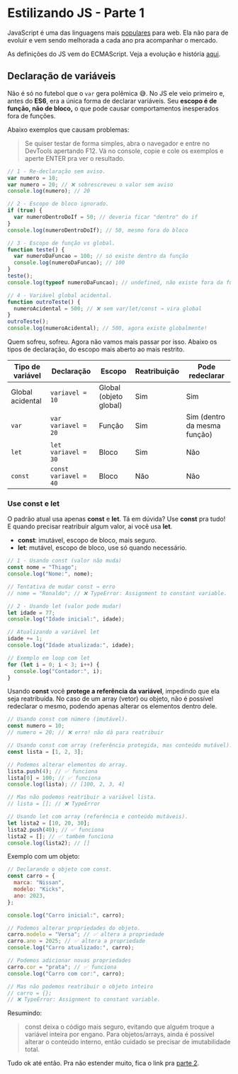 # Estilizando JS - Parte 1

JavaScript é uma das linguagens mais [populares](https://survey.stackoverflow.co/2025/technology/)
para web. Ela não para de evoluir e vem sendo melhorada a cada ano pra acompanhar o mercado.

As definições do JS vem do ECMAScript. Veja a evolução e história
[aqui](https://webreference.com/javascript/basics/versions/).

## Declaração de variáveis

Não é só no futebol que o `var` gera polêmica 😅. No JS ele veio primeiro e, antes do **ES6**, era a
única forma de declarar variáveis. Seu **escopo é de função, não de bloco,** o que pode causar
comportamentos inesperados fora de funções.

Abaixo exemplos que causam problemas:

> Se quiser testar de forma simples, abra o navegador e entre no DevTools apertando F12. Vá no
> console, copie e cole os exemplos e aperte ENTER pra ver o resultado.

```js
// 1 - Re-declaração sem aviso.
var numero = 10;
var numero = 20; // ❌ sobrescreveu o valor sem aviso
console.log(numero); // 20

// 2 - Escopo de bloco ignorado.
if (true) {
  var numeroDentroDoIf = 50; // deveria ficar "dentro" do if
}
console.log(numeroDentroDoIf); // 50, mesmo fora do bloco

// 3 - Escopo de função vs global.
function teste() {
  var numeroDaFuncao = 100; // só existe dentro da função
  console.log(numeroDaFuncao); // 100
}
teste();
console.log(typeof numeroDaFuncao); // undefined, não existe fora da função

// 4 - Variável global acidental.
function outroTeste() {
  numeroAcidental = 500; // ❌ sem var/let/const → vira global
}
outroTeste();
console.log(numeroAcidental); // 500, agora existe globalmente!
```

Quem sofreu, sofreu. Agora não vamos mais passar por isso. Abaixo os tipos de declaração, do escopo
mais aberto ao mais restrito.

| Tipo de variável | Declaração            | Escopo                 | Reatribuição | Pode redeclarar              |
| ---------------- | --------------------- | ---------------------- | ------------ | ---------------------------- |
| Global acidental | `variavel = 10`       | Global (objeto global) | Sim          | Sim                          |
| `var`            | `var variavel = 20`   | Função                 | Sim          | Sim (dentro da mesma função) |
| `let`            | `let variavel = 30`   | Bloco                  | Sim          | Não                          |
| `const`          | `const variavel = 40` | Bloco                  | Não          | Não                          |

### Use const e let

O padrão atual usa apenas **const** e **let**. Tá em dúvida? Use **const** pra tudo! E quando
precisar reatribuir algum valor, ai você usa **let**.

- **const**: imutável, escopo de bloco, mais seguro.
- **let**: mutável, escopo de bloco, use só quando necessário.

```js
// 1 - Usando const (valor não muda)
const nome = "Thiago";
console.log("Nome:", nome);

// Tentativa de mudar const → erro
// nome = "Ronaldo"; // ❌ TypeError: Assignment to constant variable.

// 2 - Usando let (valor pode mudar)
let idade = 77;
console.log("Idade inicial:", idade);

// Atualizando a variável let
idade += 1;
console.log("Idade atualizada:", idade);

// Exemplo em loop com let
for (let i = 0; i < 3; i++) {
  console.log("Contador:", i);
}
```

Usando **const** você **protege a referência da variável**, impedindo que ela seja reatribuída. No
caso de um array (vetor) ou objeto, não é possível redeclarar o mesmo, podendo apenas alterar os
elementos dentro dele.

```js
// Usando const com número (imutável).
const numero = 10;
// numero = 20; // ❌ erro! não dá para reatribuir

// Usando const com array (referência protegida, mas conteúdo mutável).
const lista = [1, 2, 3];

// Podemos alterar elementos do array.
lista.push(4); // ✅ funciona
lista[0] = 100; // ✅ funciona
console.log(lista); // [100, 2, 3, 4]

// Mas não podemos reatribuir a variável lista.
// lista = []; // ❌ TypeError

// Usando let com array (referência e conteúdo mutáveis).
let lista2 = [10, 20, 30];
lista2.push(40); // ✅ funciona
lista2 = []; // ✅ também funciona
console.log(lista2); // []
```

Exemplo com um objeto:

```js
// Declarando o objeto com const.
const carro = {
  marca: "Nissan",
  modelo: "Kicks",
  ano: 2023,
};

console.log("Carro inicial:", carro);

// Podemos alterar propriedades do objeto.
carro.modelo = "Versa"; // ✅ altera a propriedade
carro.ano = 2025; // ✅ altera a propriedade
console.log("Carro atualizado:", carro);

// Podemos adicionar novas propriedades
carro.cor = "prata"; // ✅ funciona
console.log("Carro com cor:", carro);

// Mas não podemos reatribuir o objeto inteiro
// carro = {};
// ❌ TypeError: Assignment to constant variable.
```

Resumindo:

> const deixa o código mais seguro, evitando que alguém troque a variável inteira por engano. Para
> objetos/arrays, ainda é possível alterar o conteúdo interno, então cuidado se precisar de
> imutabilidade total.

Tudo ok até então. Pra não estender muito, fica o link pra [parte 2](estilizando-js-parte-2.md).
